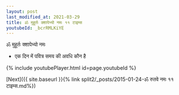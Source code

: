 ```yaml
---
layout: post
last_modified_at: 2021-03-29
title: ॐ मुहूर्तः क्शापेभ्यो नमः ११ टाइम्स
youtubeId: _bcrRMLKiYE
---
```

 
 
 ॐ मुहूर्तः क्शापेभ्यो नमः  
 
 -  एक दिन में पवित्र समय की अवधि कौन है 
 
  
 
  
 
 
 
 
 
 


{% include youtubePlayer.html id=page.youtubeId %}
 
[Next]({{ site.baseurl }}{% link  split2/_posts/2015-01-24-ॐ रुतवे नमः ११ टाइम्स.md%})
 
